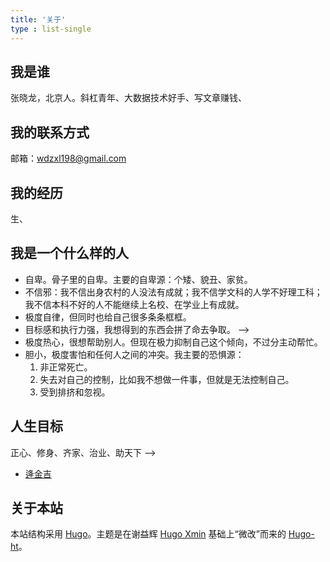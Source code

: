 ```yaml
---
title: '关于'
type : list-single
---
```


## 我是谁

张晓龙，北京人。斜杠青年、大数据技术好手、写文章赚钱、

## 我的联系方式

邮箱：wdzxl198@gmail.com

## 我的经历

生、

## 我是一个什么样的人

- 自卑。骨子里的自卑。主要的自卑源：个矮、貌丑、家贫。
- 不信邪：我不信出身农村的人没法有成就；我不信学文科的人学不好理工科；我不信本科不好的人不能继续上名校、在学业上有成就。
- 极度自律，但同时也给自己很多条条框框。
- 目标感和执行力强，我想得到的东西会拼了命去争取。 -->
- 极度热心，很想帮助别人。但现在极力抑制自己这个倾向，不过分主动帮忙。
- 胆小，极度害怕和任何人之间的冲突。我主要的恐惧源：
  1. 非正常死亡。
  2. 失去对自己的控制，比如我不想做一件事，但就是无法控制自己。
  3. 受到排挤和忽视。 
## 人生目标

正心、修身、齐家、治业、助天下 -->

<!-- ## 我给自己的一些忠告



### 人生原则

- 



## 影响我的人

- 我父亲（坚毅、大度、担当、勇气）

- 曾国藩（永不放弃、克己修身、为国为民、关心家人）

- 查理·芒格

  

## 我的博客

你可以看我的[博客分类](/tags)。

## 我经常看的博客

- [袁凡](https://yuanfan.rbind.io/)

<!-- - [冯晓东](https://www.fxd.name/) -->

- [逄金吉](https://jinjipang.com/cn/)

## 关于本站

本站结构采用 [Hugo](https://gohugo.io)。主题是在谢益辉 [Hugo Xmin](https://github.com/yihui/hugo-xmin) 基础上“微改”而来的 [Hugo-ht](https://github.com/hongtaoh/hugo-ht)。
